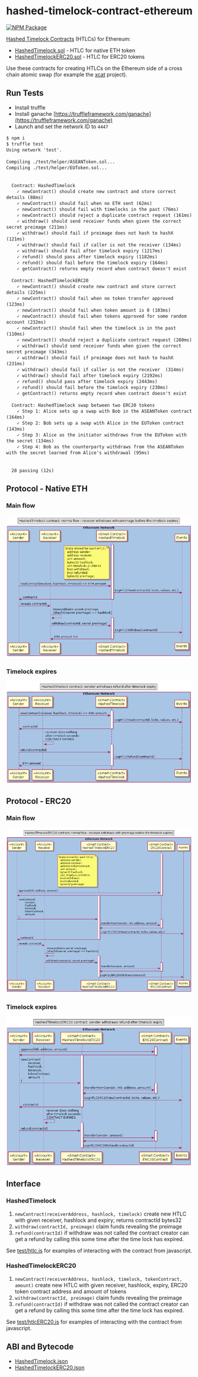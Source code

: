 # hashed-timelock-contract-ethereum

[![NPM Package](https://img.shields.io/npm/v/ethereum-htlc.svg?style=flat-square)](https://www.npmjs.org/package/ethereum-htlc)

[Hashed Timelock Contracts](https://en.bitcoin.it/wiki/Hashed_Timelock_Contracts) (HTLCs) for Ethereum:

- [HashedTimelock.sol](contracts/HashedTimelock.sol) - HTLC for native ETH token
- [HashedTimelockERC20.sol](contracts/HashedTimelockERC20.sol) - HTLC for ERC20 tokens

Use these contracts for creating HTLCs on the Ethereum side of a cross chain atomic swap (for example the [xcat](https://github.com/chatch/xcat) project).

## Run Tests
* Install truffle
* Install ganache [https://truffleframework.com/ganache](https://truffleframework.com/ganache)
* Launch and set the network ID to `4447`

```
$ npm i
$ truffle test
Using network 'test'.

Compiling ./test/helper/ASEANToken.sol...
Compiling ./test/helper/EUToken.sol...


  Contract: HashedTimelock
    ✓ newContract() should create new contract and store correct details (88ms)
    ✓ newContract() should fail when no ETH sent (62ms)
    ✓ newContract() should fail with timelocks in the past (76ms)
    ✓ newContract() should reject a duplicate contract request (161ms)
    ✓ withdraw() should send receiver funds when given the correct secret preimage (211ms)
    ✓ withdraw() should fail if preimage does not hash to hashX (121ms)
    ✓ withdraw() should fail if caller is not the receiver (134ms)
    ✓ withdraw() should fail after timelock expiry (1217ms)
    ✓ refund() should pass after timelock expiry (1182ms)
    ✓ refund() should fail before the timelock expiry (164ms)
    ✓ getContract() returns empty record when contract doesn't exist

  Contract: HashedTimelockERC20
    ✓ newContract() should create new contract and store correct details (225ms)
    ✓ newContract() should fail when no token transfer approved (123ms)
    ✓ newContract() should fail when token amount is 0 (103ms)
    ✓ newContract() should fail when tokens approved for some random account (232ms)
    ✓ newContract() should fail when the timelock is in the past (110ms)
    ✓ newContract() should reject a duplicate contract request (280ms)
    ✓ withdraw() should send receiver funds when given the correct secret preimage (343ms)
    ✓ withdraw() should fail if preimage does not hash to hashX (231ms)
    ✓ withdraw() should fail if caller is not the receiver  (314ms)
    ✓ withdraw() should fail after timelock expiry (2192ms)
    ✓ refund() should pass after timelock expiry (2443ms)
    ✓ refund() should fail before the timelock expiry (230ms)
    ✓ getContract() returns empty record when contract doesn't exist

  Contract: HashedTimelock swap between two ERC20 tokens
    ✓ Step 1: Alice sets up a swap with Bob in the ASEANToken contract (164ms)
    ✓ Step 2: Bob sets up a swap with Alice in the EUToken contract (143ms)
    ✓ Step 3: Alice as the initiator withdraws from the EUToken with the secret (134ms)
    ✓ Step 4: Bob as the counterparty withdraws from the ASEANToken with the secret learned from Alice's withdrawal (95ms)


  28 passing (12s)
```

## Protocol - Native ETH

### Main flow

![](docs/sequence-diagram-htlc-eth-success.png?raw=true)

### Timelock expires

![](docs/sequence-diagram-htlc-eth-refund.png?raw=true)

## Protocol - ERC20

### Main flow

![](docs/sequence-diagram-htlc-erc20-success.png?raw=true)

### Timelock expires

![](docs/sequence-diagram-htlc-erc20-refund.png?raw=true)

## Interface

### HashedTimelock

1.  `newContract(receiverAddress, hashlock, timelock)` create new HTLC with given receiver, hashlock and expiry; returns contractId bytes32
2.  `withdraw(contractId, preimage)` claim funds revealing the preimage
3.  `refund(contractId)` if withdraw was not called the contract creator can get a refund by calling this some time after the time lock has expired.

See [test/htlc.js](test/htlc.js) for examples of interacting with the contract from javascript.

### HashedTimelockERC20

1.  `newContract(receiverAddress, hashlock, timelock, tokenContract, amount)` create new HTLC with given receiver, hashlock, expiry, ERC20 token contract address and amount of tokens
2.  `withdraw(contractId, preimage)` claim funds revealing the preimage
3.  `refund(contractId)` if withdraw was not called the contract creator can get a refund by calling this some time after the time lock has expired.

See [test/htlcERC20.js](test/htlcERC20.js) for examples of interacting with the contract from javascript.

## ABI and Bytecode

- [HashedTimelock.json](abi/HashedTimelock.json)
- [HashedTimelockERC20.json](abi/HashedTimelockERC20.json)
